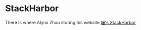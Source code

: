 StackHarbor
============

There is where Alynx Zhou storing his website [喵's StackHarbor](http://sh.alynx.moe/)

<!-- [![Built with Spacemacs](https://cdn.rawgit.com/syl20bnr/spacemacs/442d025779da2f62fc86c2082703697714db6514/assets/spacemacs-badge.svg)](http://github.com/syl20bnr/spacemacs) -->
